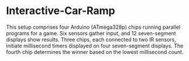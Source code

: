 # Interactive-Car-Ramp

This setup comprises four Arduino (ATmega328p) chips running parallel programs for a game. Six sensors gather input, and 12 seven-segment displays show results. Three chips, each connected to two IR sensors, initiate millisecond timers displayed on four seven-segment displays. The fourth chip determines the winner based on the lowest millisecond count.
